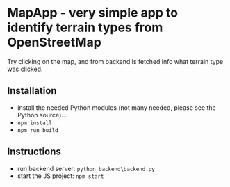 # MapApp - very simple app to identify terrain types from OpenStreetMap

Try clicking on the map, and from backend is fetched info what terrain type was clicked.

## Installation

- install the needed Python modules (not many needed, please see the Python source)...
- `npm install`
- `npm run build`

## Instructions

- run backend server: `python backend\backend.py`
- start the JS project: `npm start`
